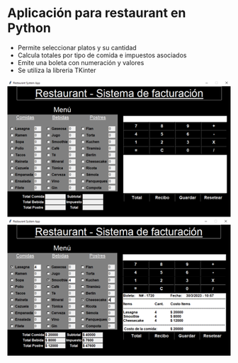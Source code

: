 # Aplicación para restaurant en Python
* Permite seleccionar platos y su cantidad
* Calcula totales por tipo de comida e impuestos asociados
* Emite una boleta con numeración y valores
* Se utiliza la libreria TKinter

!["Interfaz"](./screenshot/Interfaz.png)
!["Interfaz2"](./screenshot/Interfaz2.png)
